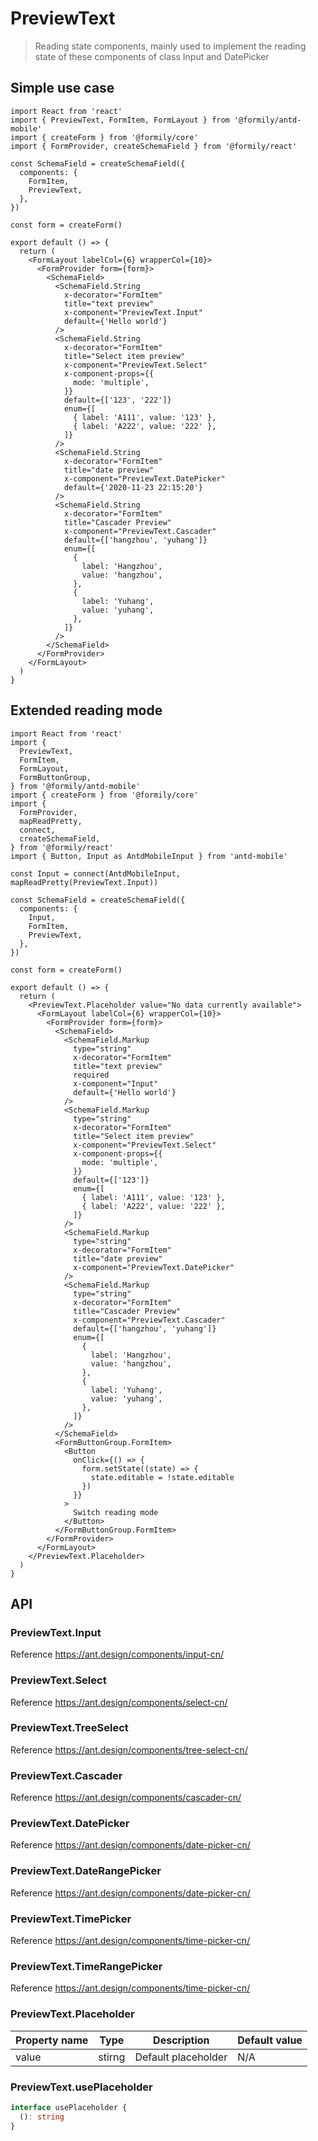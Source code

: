 # PreviewText

> Reading state components, mainly used to implement the reading state of these components of class Input and DatePicker

## Simple use case

```tsx
import React from 'react'
import { PreviewText, FormItem, FormLayout } from '@formily/antd-mobile'
import { createForm } from '@formily/core'
import { FormProvider, createSchemaField } from '@formily/react'

const SchemaField = createSchemaField({
  components: {
    FormItem,
    PreviewText,
  },
})

const form = createForm()

export default () => {
  return (
    <FormLayout labelCol={6} wrapperCol={10}>
      <FormProvider form={form}>
        <SchemaField>
          <SchemaField.String
            x-decorator="FormItem"
            title="text preview"
            x-component="PreviewText.Input"
            default={'Hello world'}
          />
          <SchemaField.String
            x-decorator="FormItem"
            title="Select item preview"
            x-component="PreviewText.Select"
            x-component-props={{
              mode: 'multiple',
            }}
            default={['123', '222']}
            enum={[
              { label: 'A111', value: '123' },
              { label: 'A222', value: '222' },
            ]}
          />
          <SchemaField.String
            x-decorator="FormItem"
            title="date preview"
            x-component="PreviewText.DatePicker"
            default={'2020-11-23 22:15:20'}
          />
          <SchemaField.String
            x-decorator="FormItem"
            title="Cascader Preview"
            x-component="PreviewText.Cascader"
            default={['hangzhou', 'yuhang']}
            enum={[
              {
                label: 'Hangzhou',
                value: 'hangzhou',
              },
              {
                label: 'Yuhang',
                value: 'yuhang',
              },
            ]}
          />
        </SchemaField>
      </FormProvider>
    </FormLayout>
  )
}
```

## Extended reading mode

```tsx
import React from 'react'
import {
  PreviewText,
  FormItem,
  FormLayout,
  FormButtonGroup,
} from '@formily/antd-mobile'
import { createForm } from '@formily/core'
import {
  FormProvider,
  mapReadPretty,
  connect,
  createSchemaField,
} from '@formily/react'
import { Button, Input as AntdMobileInput } from 'antd-mobile'

const Input = connect(AntdMobileInput, mapReadPretty(PreviewText.Input))

const SchemaField = createSchemaField({
  components: {
    Input,
    FormItem,
    PreviewText,
  },
})

const form = createForm()

export default () => {
  return (
    <PreviewText.Placeholder value="No data currently available">
      <FormLayout labelCol={6} wrapperCol={10}>
        <FormProvider form={form}>
          <SchemaField>
            <SchemaField.Markup
              type="string"
              x-decorator="FormItem"
              title="text preview"
              required
              x-component="Input"
              default={'Hello world'}
            />
            <SchemaField.Markup
              type="string"
              x-decorator="FormItem"
              title="Select item preview"
              x-component="PreviewText.Select"
              x-component-props={{
                mode: 'multiple',
              }}
              default={['123']}
              enum={[
                { label: 'A111', value: '123' },
                { label: 'A222', value: '222' },
              ]}
            />
            <SchemaField.Markup
              type="string"
              x-decorator="FormItem"
              title="date preview"
              x-component="PreviewText.DatePicker"
            />
            <SchemaField.Markup
              type="string"
              x-decorator="FormItem"
              title="Cascader Preview"
              x-component="PreviewText.Cascader"
              default={['hangzhou', 'yuhang']}
              enum={[
                {
                  label: 'Hangzhou',
                  value: 'hangzhou',
                },
                {
                  label: 'Yuhang',
                  value: 'yuhang',
                },
              ]}
            />
          </SchemaField>
          <FormButtonGroup.FormItem>
            <Button
              onClick={() => {
                form.setState((state) => {
                  state.editable = !state.editable
                })
              }}
            >
              Switch reading mode
            </Button>
          </FormButtonGroup.FormItem>
        </FormProvider>
      </FormLayout>
    </PreviewText.Placeholder>
  )
}
```

## API

### PreviewText.Input

Reference https://ant.design/components/input-cn/

### PreviewText.Select

Reference https://ant.design/components/select-cn/

### PreviewText.TreeSelect

Reference https://ant.design/components/tree-select-cn/

### PreviewText.Cascader

Reference https://ant.design/components/cascader-cn/

### PreviewText.DatePicker

Reference https://ant.design/components/date-picker-cn/

### PreviewText.DateRangePicker

Reference https://ant.design/components/date-picker-cn/

### PreviewText.TimePicker

Reference https://ant.design/components/time-picker-cn/

### PreviewText.TimeRangePicker

Reference https://ant.design/components/time-picker-cn/

### PreviewText.Placeholder

| Property name | Type   | Description         | Default value |
| ------------- | ------ | ------------------- | ------------- |
| value         | stirng | Default placeholder | N/A           |

### PreviewText.usePlaceholder

```ts pure
interface usePlaceholder {
  (): string
}
```
